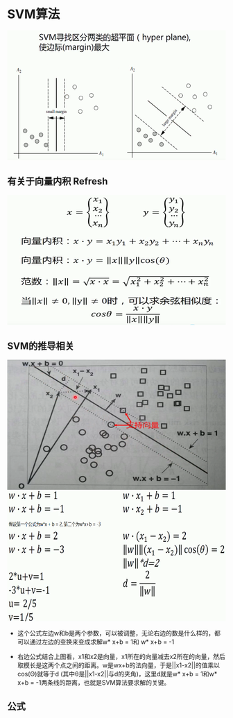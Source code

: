 

# SVM算法
<img src="https://github.com/xiaoxingchen505/Machine_Learning/blob/main/images/svm1.png" width="600" height="300">


## 有关于向量内积 Refresh
<img src="https://github.com/xiaoxingchen505/Machine_Learning/blob/main/images/svm2.png" width="600" height="300">

## SVM的推导相关
<img src="https://github.com/xiaoxingchen505/Machine_Learning/blob/main/images/svm3.png" width="600" height="300">

<img src="https://github.com/xiaoxingchen505/Machine_Learning/blob/main/images/svm4.png" width="600" height="300">

* 这个公式左边w和b是两个参数，可以被调整，无论右边的数是什么样的，都可以通过左边的变换来变成求解w* x+b = 1和 w* x+b = -1

* 右边公式结合上图看，x1和x2是向量，x1所在的向量减去x2所在的向量，然后取模长是这两个点之间的距离。w是wx+b的法向量，于是||x1-x2||的值乘以cos(Θ)就等于d (其中θ是||x1-x2||与d的夹角)，这里d就是w* x+b = 1和w* x+b = -1两条线的距离，也就是SVM算法要求解的关键。


## 公式



